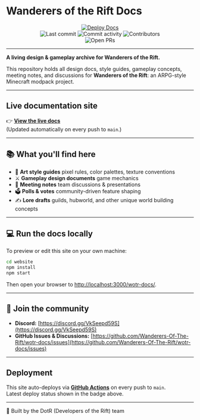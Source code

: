 
# Wanderers of the Rift Docs

<div align="center">

<a href="https://github.com/Wanderers-Of-The-Rift/wotr-docs/actions/workflows/docusaurus-deploy.yml">
  <img src="https://github.com/Wanderers-Of-The-Rift/wotr-docs/actions/workflows/docusaurus-deploy.yml/badge.svg" alt="Deploy Docs" />
</a>
<br/>
<img src="https://img.shields.io/github/last-commit/Wanderers-Of-The-Rift/wotr-docs" alt="Last commit" />
<img src="https://img.shields.io/github/commit-activity/m/Wanderers-Of-The-Rift/wotr-docs" alt="Commit activity" />
<img src="https://img.shields.io/github/contributors/Wanderers-Of-The-Rift/wotr-docs" alt="Contributors" />

<br/>

<img src="https://img.shields.io/github/issues-pr/Wanderers-Of-The-Rift/wotr-docs" alt="Open PRs" />

</div>

---

**A living design & gameplay archive for Wanderers of the Rift.**

This repository holds all design docs, style guides, gameplay concepts, meeting notes, and discussions for **Wanderers of the Rift**: an ARPG-style Minecraft modpack project.

---

## Live documentation site

👉 **[View the live docs](https://wanderers-of-the-rift.github.io/wotr-docs/)**  
(Updated automatically on every push to `main`.)

---

## 📚 What you'll find here

- 🎨 **Art style guides** pixel rules, color palettes, texture conventions
- ⚔ **Gameplay design documents** game mechanics
- 📝 **Meeting notes** team discussions & presentations 
- 🗳 **Polls & votes** community-driven feature shaping
- ✍️ **Lore drafts** guilds, hubworld, and other unique world building concepts

---

## 💻 Run the docs locally

To preview or edit this site on your own machine:

```bash
cd website
npm install
npm start
```

Then open your browser to [http://localhost:3000/wotr-docs/](http://localhost:3000/wotr-docs/).

---

## 💬 Join the community

- **Discord:** [https://discord.gg/VkSeepd59S](https://discord.gg/VkSeepd59S)
- **GitHub Issues & Discussions:** [https://github.com/Wanderers-Of-The-Rift/wotr-docs/issues](https://github.com/Wanderers-Of-The-Rift/wotr-docs/issues)

---

## Deployment

This site auto-deploys via [**GitHub Actions**](https://github.com/Wanderers-Of-The-Rift/wotr-docs/actions/workflows/docusaurus-deploy.yml) on every push to `main`.  
Latest deploy status shown in the badge above.

---

🖤 Built by the DotR (Developers of the Rift) team
